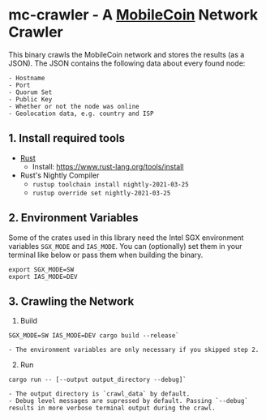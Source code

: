 # mc-crawler - A [MobileCoin](https://github.com/mobilecoinfoundation/mobilecoin) Network Crawler
This binary crawls the MobileCoin network and stores the results (as a JSON).
The JSON contains the following data about every found node:

    - Hostname
    - Port
    - Quorum Set
    - Public Key
    - Whether or not the node was online
    - Geolocation data, e.g. country and ISP

## 1. Install required tools

   - [Rust](https://www.rust-lang.org)
        - Install: https://www.rust-lang.org/tools/install
   - Rust's Nightly Compiler
        - `rustup toolchain install nightly-2021-03-25`
        - `rustup override set nightly-2021-03-25`    

## 2. Environment Variables 
Some of the crates used in this library need the Intel SGX environment variables
`SGX_MODE` and `IAS_MODE`.
You can (optionally) set them in your terminal like below or pass them when building the binary.
```
export SGX_MODE=SW
export IAS_MODE=DEV

```

## 3. Crawling the Network
1. Build
```
SGX_MODE=SW IAS_MODE=DEV cargo build --release`
```
    - The environment variables are only necessary if you skipped step 2.
2. Run
```
cargo run -- [--output output_directory --debug]`
```
    - The output directory is `crawl_data` by default.
    - Debug level messages are supressed by default. Passing `--debug` results in more verbose terminal output during the crawl.
